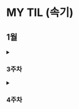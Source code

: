 # MY TIL (속기)

## 1월
<details>
  <summary><h3>3주차</h3></summary>

  <details>
    <summary>CUL & GUL</summary>
    
    - CLI(Command Line Interface): **명령어**를 통해 사용자와 컴퓨터가 상호 작용하는 방식
    - GUL(Graphic User Interface): **그래픽**을 통해 사용자와 컴퓨터가 상호 작용하는 방식
    - CLI를 사용해야 하는 가장 큰 이유는 **메모리와 CPU 사용량이 적어** 효율적으로 동작하기 때문이다. ⇒ 컴퓨터가 **개인화**가 되면서 혁신이 일어났다. 개발자라면 시스템을 구축하여 제공할 수 있어야 하며, 이를 위해서 효율성이 필요하다.
  </details>

  <details>
    <summary>CUL 中 (“.”, “..”, touch, mkdir, ls, cd, start, rm (-r), pwd)</summary>
    
    - ‘.’(점)의 역할은 위치를 알려주는 역할이다. 하나는 현재 디렉토리, 둘은 현재의 상위 디렉토리이다.
    - touch: 파일 생성 / mkdir: 새 디렉토리 생성 / ls: 현재 작업 중인 디렉토리 내부의 폴더 혹은 파일 목록을 출력
      1. touch text.txt
      2. mkdir new_dir
      3. ls . or ls ..
    - cd: 현재 작업 중인 디렉토리를 변경(위치 이동) / start: 폴더 혹은 파일을 열기 / rm: 파일 삭제 (디렉토리 삭제는 -r 옵션을 추가 사용) / pwd: 현재 작업 공간 확인(print working dir)
      1. cd new_dir → cd .. ⇒ 제자리
      2. start text.txt
      3. rm text.txt or rm -r new_dir
    - CLI에서 가장 중요한 것: **내가 어디 있는지(경로)** 알아야 한다.
    - **절대 경로:** Root 디렉토리부터 목적 지점까지 거치는 모든 경로를 전부 작성한 것 / **상대 경로**: 현재 작업하고 있는 디렉토리를 기준으로 계산된 상대적 위치를 작성한 것
      1. 윈도우 바탕 화면의 절대 경로 예시: C:/Users/ssafy/Desktop
      2. 만약 현재 작업하는 있는 디렉토리가 C:/Users 일 때, 윈도우 바탕 화면으로의 상대 경로는 ssafy/Desktop 이다.
      3. 나를 중심 혹은 컴퓨터를 중심으로 이동할 것인가를 생각하면 된다. 일반적으로 상대 경로를 통해 전달하는데 이는 절대 경로의 경우 보안에 위험이 있을 수 있기 때문이다.
  </details>

  <details>
    <summary>Git이란?</summary>
    
    - Google Docs를 활용한 버전 관리 예시와 유사하다. ⇒ ‘누가 언제 어떻게 왜’ 를 기록하면서 다음 버전은 이전 버전에 대해서 **변경점만을 저장**하고 있다.
    - 기존과 다르게 이전 버전에 대해서 추가사항이 어떤 것이 있는지 확인할 수 있으며 최종사항은 따로 저장
    - **분산** 버전 관리 시스템
      - 중앙 집중식: 버전은 중앙 서버에 저장되고 중앙 서버에서 파일을 가져와 다시 중앙에 업로드
        - 매니저 입장에서는 개발자 관리에 용이
      - 분산식: 버전을 여러 개의 복제된 저장소에 저장 및 관리
        - 중앙 서버의 장애나 손실에 대비하여 백업과 복구가 용이
        - 개발자들 간에 작업 충돌을 줄일 수 있고 개발 생산성을 향상
        - 인터넷에 연결되지 않은 환경에서도 작업 가능 ⇒ 변경 이력과 코드를 로컬 저장소에 기록하고, 나중에 중앙 서버 동기화
    - Git의 역할
      - 코드의 버전(히스토리)를 관리
      - 개발되어 온 과정 파악
      - 이전 버전과의 변경 사항 비교   ⇒ undoing과 연관지을 수 있음
    ⇒ 분산 버전 관리 시스템으로 코드의 ‘변경 이력’을 기록하고 ‘협업’을 도와주는 도구
  </details>

  <details>
    <summary>Git의 영역</summary>
    
    - **Working Directory(W.D)**: 실제 작업 중인 파일들이 위치하는 영역
    - **Staging Area (개념적으로만 존재)**: W.D에서 변경된 파일 중, 다음 버전에 포함시킬 파일들을 선택적으로 추가하거나 제외할 수 있는 **중간 준비 영역**
    - **Repository**: **버전(commit)** 이력(history)과 파일들이 영구적으로 저장되는 영역으로 모든 **버전(commit)**과 변경 이력이 기록
      - commit(버전): 변경된 파일들을 저장하는 행위이며, 마치 사진을 찍듯이 기록한다 하여 ‘snapshot’ 이라고도 함
  </details>

  <details>
    <summary>Git의 동작</summary>
    
    - git init: 로컬 저장소 설정(초기화) → git의 버전 관리를 시작할 디렉토리에서 진행 ⇒ 현재 위치를 directory에서 working directory로 바꿈
    - git add: 변경사항이 있는 파일을 staging area에 추가
    - git commit: staging area에 있는 파일들을 저장소에 기록 → 해당 시점의 버전을 생성하고 변경 이력을 남기는 것
    - git status: staging area 상태 확인
    - git config —global [user.email](http://user.email) “메일 주소”, git config —global [user.name](http://user.email) “유저네임”
    - — global: 어디서든 입력 가능하며 이를 반복적으로 사용할 시 덮어쓰여짐
    - ls -a ⇒ ./../.git/sample ⇒ .git이 Repository이며 Version DB + settings, git_prac는 W.D
    - staging area에 한 번이라도 올라가지 않으면 git으로 관리되지 않는다. staging area란 commit할 파일들을 선별한 곳이라고 생각할 수 있다.
  </details>

  <details>
    <summary>git init 주의사항</summary>
    
    - git 로컬 저장소 내에 또 다른 git 로컬 저장소를 만들지 말 것
    - 즉, 이미 git 로컬 저장소인 디렉토리 내부 하단에서 git init 명령어를 다시 입력하지 말 것
    - git 저장소 안에 git 저장소가 있을 경우 가장 바깥쪽의 git 저장소가 안쪽의 git 저장소의 변경 사항을 추적할 수 없기 때문
    - 때문에 boot나 바탕화면이 아닌 C 드라이브 같은 곳에 설정할 것
    - git commit —amend ⇒ 이전 commit 수정
  </details>

  <details>
    <summary>Vim</summary>
    
    - i: insert mode, 완료한 뒤 :q, :q!, :wq, :wq! 와 같은 명령어로 종료 가능하다.
  </details>

  <details>
    <summary>CUL 中 (remote, push, pull, clone, gitignore)</summary>
    
    - remote: git remote add (명령어) | origin(별칭) | URL(원격 저장소)
    - push: git push (명령어) | origin(별칭) | master (branch 이름)
    - commit 이력이 없다면 push 할 수 없다. 이를 클라우드와 같이 파일을 저장만 하는 곳으로 이해하지 말 것
    - 로컬 → 원격
    - pull: git pull | URL(원격 저장소)
      - 원격 저장소에 있던 파일들을 기준으로 로컬 저장소 파일들을 업데이트 시킴
    - clone: git clone | URL(원격 저장소)
      - 원격 저장소에 있던 파일들을 로컬 저장소로 다운받음
    - gitignore: git에서 특정 파일이나 디렉토리를 추적하지 않도록 설정하는 데 사용되는 텍스트 파일
      - touch .gitignore | [gitignore.io](http://gitignore.io) 사이트 참조
      - 한 번 staging area에 추가되는 순간 gitignore 효과는 사라짐. 따라서 처음 repo를 만들 때, gitignore를 포함하여 설계하는 것이 중요
  </details>
  
  <details>
    <summary>TIL</summary>
    
    - TIL(Today I Learn): 매일 내가 배운 것을 Markdown으로 정리해서 문서화하는 것
    - ‘문서화’ 의 중요성: 신입 개발자에게 요구되는 가장 중요한 덕목이며 이는 나 말고도 이를 보고 이어갈 다른 개발자 입장도 고려되어야 한다. ⇒ 꾸준히 스스로 학습해 성장할 수 있고 문서화를 통해 내 생각을 정리하고 팀에 공유할 수 있는 능력
    - 경로마다 readme 파일이 있을 수 있다.
  </details>

  <details>
    <summary>Revert&Reset&restore</summary>
    
    - commit -amend ⇒ 바로 직전 수정을 통한 재확인 및 검증
    - 과거로 되돌린다는 공통점은 있으나 Revert는 되돌렸다는 기록, history, commit을 남김, Reset은 기록 조차 없음
    - revert: 재설정, 단일 commit을 실행 취소, 프로젝트 기록에서 commit을 없었던 일로 처리 후 그 결과를 commit으로 추가. 이를 통해서 추적 가능하다.
    - git revert 정리
        - 변경 사항을 안전하게 실행 취소할 수 있도록 도와주는 순방향 실행 취소 작업
        - commit기록에서 commit을 삭제하거나 분리하는 대신 지정된 변경 사항을 반전시키는 새 commit을 생성
        - git에서 기록이 손실되는 것을 방지하며 기록의 무결성과 협업의 신뢰성 높임
    - git reset: 특정 commit으로 되돌아가는 작업, git reset [옵션 <commit id>
    - git reset 작동 원리: 되돌리기, 시계를 마치 과거로 돌리는 듯한 행위, 특정 commit 으로 되돌아 갔을 때, 되돌아간 commit 이후의 commit은 모두 삭제
        - —sort, —mixed. —hard: 삭제되는 commit들의 기록을 어떤 영역에 남겨둘 것인지 정하는 옵션.
            - soft: 삭제 commit을 staging area에 남김
    - git restore: 파일 내용 수정 전으로 되돌리기
        - staging area에 올라간 파일을 Unstage 하기
            - git rm —cached
            - git restore —staged
  </details>

  <details>
    <summary>Chat GPT</summary>
    
    - Chat Gpt가 가능하게 한 다양한 이유 중 하나는 Web Service라는 것이다. 이를 통해서 기술(Soft service) + API(소통) ⇒ GPT를 기반으로 프로젝트 등을 지향하는 것이 생산적
  </details>

  <details>
    <summary>API</summary>
    
    - Interface
        - 서로 다른 두 개의 시스템이 정보를 교환할 때, 그 사이에 존재하는 접점
        - 사용자가 기기를 쉽게 동작 시키거나, 기계와 기계가 통신할 때 필요한 ‘약속된 방’
    - UI
    - 눈에 보이지 않는 영역의 통신으로 기계와 기계, 시스템과 시스템 사이의 소통이 수 없이 많이 이루어진다.
        - 클라이언트 - 서버 구조 ⇒ Client(requests)→ ← (responses) Server
            - 클라이언트: 서비스 요청
            - 서버: 요청을 받아 처리하고, 결과를 응답
            - 사용자가 브라우저로 특정 주소(URL)를 요청 →  ←서버가 해당 페이지, 데이터 등을 보내줌
    - API: 두 소프트웨어가 서로 통신할 수 있게 하는 메커니즘 → **약속된 방식**의 인터페이스로 **특정 규칙**에 따라 데이터를 요청하고 응답하는 규칙을 제공
        - API KEY:
            - 보안 강화: 무단 접근을 막고, 승인된 사용자만 요청 가능
            - 데이터 관리: 호출 횟수, 사용량 모니터링, 일정량 이상 사용 시 과금 정책 적용 가
            - 공개된 곳에 노출되면 안되며 KEY를 안전하게 저장하는 방법들을 고려해야 한다.
    - Application: **특정 기능**을 수행하는 모든 소프트웨어 → 웹 모바일 데스크톱 앱 등, 우리가 만든 서비스나 프로그램도 모두 앱의 일종

⇒(요약) API는 클라이언트와 서버 사이의 invisiable interface. API Key는 이 통신을 더욱 안전하게 만들기 위한 핵심 수단
  </details>

</details>

<details>
<summary><h3>4주차</h3></summary>

  <details>
    <summary>프로그래밍</summary>
    - 명령어들의 집합으로 핵심은 새 연산을 정의하고 조합해 유용한 작업을 수행하는 것 ⇒ 문제를 해결하는 매우 강력한 방법
  </details>

  <details>
    <summary>Python 개념</summary>
    - Python을 배우는 이유
      - 쉽고 간결한 문법
      - 파이썬 커뮤니티의 지원
      - 광범위한 응용 분야
        - 웹 개발, 데이터 분석, 인공지능, 자동화 인공지능 등에서 다양하게 활용
    - Python 알고리즘
      - 직관적인 문법
      - 강력한 표준 라이브러리
      - 빠른 프로토타이핑
    - 표현식
      - 값으로 평가될 수 있는 코드 조각
      - 표현식이 **평가**되어 값이 반환됨
      - 평가란 표현식을 실행하여 값을 얻는 과정 ⇒ 표현식을 순차적으로 평가하여 프로그램의 동작을 결정
    - 문장
      - 실행 가능한 동작을 기술하는 코드(조건문, 반복문, 함수 정의 등) → 문장은 보통 여러 개의 표현식을 포함
  </details>

  <details>
    <summary>Python 변수</summary>
    - Type(타입): 변수나 값이 가질 수 있는 데이터의 종류를 의미 → 어떤 종류의 데이터인지 어떻게 해석되고 처리되어야 하는 지를 정의
      - 타입은 2가지 요소로 이루어짐 → “값”과 “값에 적용할 수 있는 연산” ⇒ 데이터 타입에 맞는 연산을 위해 타입의 분류는 중요
    - 산술 연산자 / 연산자 우선순위 ⇒ 노션 필기보면서 숙지할 것
    - 변수: 값을 저장하기 위한 이름 ⇒ 값을 참조하기 위한 이
    - 변수 할당: 표현식을 통해 변수에 값을 저장 (오른쪽에서 왼쪽으로)
        - 할당문
            1. 할당 연산자(=) 오른쪽에 있는 표현식을 평가해서 값(메모리 주소)을 생성
            2. 값의 메모리 주소를 ‘=’ 왼쪽에 있는 변수에 저장
                1. 존재하지 않는 변수라면 → 새 변수를 생성 (할당)
                2. 기존에 존재했던 변수라면 → 기존 변수를 재사용해서 변수에 들어 있는 메모리 주소를 변경 (재할)
    - 변수 값 그리고 메모리
        - 거리에 집 주소가 있듯이 메모리의 모든 위치에는 그 위치를 고유하게 식별하는 메모리 주소가 존재
            - 메모리 ⇒ 36.5 (타입: float, 주소: 491734)
        - 객체 (Object)
            - 타입을 갖는 메모리 주소 내 값
            - “값이 들어있는 상자”
        - 변수
            - 그 변수가 참조하는 객체의 메모리 주소를 가짐
            - 변수는 값 36.5를 참조
  </details>

  <details>
    <summary>Python Type</summary>
    - Data Types: 값의 종류와 그 값에 적용 가능한 연산과 동작을 결정하는 속
    - 데이터 타입
      - Numeric Type
        - int, float, complex
      - Sequence Types
        - list, tuple, range
      - Text Sequence Type
        - str
      - Non - Sequence Types
        - set, dict
      - 기타
        - Boolean, None, Functions
    - 데이터 타입이 필요한 이유
      - 값들을 구분하고, 어떻게 다뤄야 하는지를 알 수 있음
      - 요리 재료마다 특정한 도구가 필요하듯이 각 데이터 타입 값들도 각자에게 적합한 도구를 가짐
      - 타입을 명시적으로 지정하면 코드를 읽는 사람이 변수의 의도를 더 쉽게 이해할 수 있고, 잘못된 데이터 타입으로 인한 오류를 미리 예방
    - int(Integer): 정수 자료형
      - 정수를 표현하는 자료
      - a=10, b=0, c=-5
      - 진수
        - 2진수(binary): 0b10 → 2
        - 8진수 (octal): 0o30 → 24
        - 16진수 (hexadecimal): 0x10 → 16
     - float: 실수 자료형
       - 실수를 표현하는 자료형 ⇒ 프로그래밍 언어에 float는 실수에 대한 **근삿값**
          - 유한 정밀도: 한 숫자에 대해 저장하는 용량이 제한 (메모리 용량 문제)
            - 부동소수점 에러: 컴퓨터가 실수를 표현하는 방식으로 인해 발생하는 작은 오차 → 2진수로 변환하는 과정에서 발생하는 근사치 표현
            - 부동소수점 에러 해결책: 대표적으로 decimal 모듈을 ㅏ용해 부동소수점 연산의 정확성을 보장하는 방법
     - Sequence Types: 여러 개의 값들을 순서대로 나열하여 저장하는 자료형
      - str, list, tuple, range
      - 순서(Sequence)
        - 값들이 순서대로 저장 (정렬 X)
      - 인덱싱(Indexing)
        - 각 값에 고유한 인덱스(번호)를 가지고 있으며, 인덱스를 사용하여 특정 위치의 값을 선택하거나 수정할 수 있음
      - 슬라이싱(Slicing)
        - 인덱스 범위를 조절해 부분적인 값을 추출할 수 있음
      - 길이(Length)
        - len()함수를 사용하여 저장된 값의 개수(길이)를 구할 수 있음
      - 반복(Iteration)
        - 반복문을 사용하여 저장된 값들을 반복적으로 처리할 수 있다.
      - str: 문자들의 순서가 있는 변경 불가능한 시퀀스 자료
        - 작은 따옴표나 큰 따옴표로 감싸서 표현
        - 중첩 따옴표, \n, \t, \\, \’, \”
      - String Interpolation: 문자열 내에 변수나 표현식을 삽입하는 방법
        - f-string
        - 인덱스 0,1,2,3,4 = -5, -4, -3, -2, -1
        - 슬라이싱 및 리버스([::-1])
  </details>

  <details>
    <summary>CUL & GUL</summary>
    
    - CLI(Command Line Interface): **명령어**를 통해 사용자와 컴퓨터가 상호 작용하는 방식
    - GUL(Graphic User Interface): **그래픽**을 통해 사용자와 컴퓨터가 상호 작용하는 방식
    - CLI를 사용해야 하는 가장 큰 이유는 **메모리와 CPU 사용량이 적어** 효율적으로 동작하기 때문이다. ⇒ 컴퓨터가 **개인화**가 되면서 혁신이 일어났다. 개발자라면 시스템을 구축하여 제공할 수 있어야 하며, 이를 위해서 효율성이 필요하다.
  </details>

  <details>
    <summary>Data type</summary>
    
    - review
      - 부동 소수점
      - 지수표현: 3.14e+-4
      - Sequence Types: 여러 개의 값들을 순서대로 나열하여 저장하는 자료형
      - str: 문자들의 순서가 있는 변경 불가능한 시퀀스 자료형
      - String Interpolation: 문자열 내에 변수나 표현식을 삽입하는 방법
        - f - string
    - Sequence Types
      - list: 여러 개의 값을 순서대로 저장하는 변경 가능한 시퀀스 자료형
        - 리스트 표현
          - 0개 이상의 객체를 포함하여 데이터 목록을 저장
          - 대괄호 [] 로 표기
          - 데이터는 어떤 자료형 도 저장할 수 있음
        - 인덱싱, 슬라이싱, 길이 가능
        - 리스트 요소를 바꾼다고 주소가 바뀌는 것은 아니다.
      - tuple: 여러 개의 값을 순서대로 저장하는 변경 불가능한 시퀀스 자료형
        - 튜플 표현
          - 0개 이상의 객체를 포함하여 데이터 목록을 저장
          - 소괄호 () 표기
          - 데이터는 어떤 자료형도 저장할 수 있음
          - 단일 요소 튜플을 만들 대는 반드시 후행 쉼표를 사용해야 함 -> (1,)
        - 인덱싱, 슬라이싱, 길이 가능
        - 튜플 쓰임
          - 튜플의 불변 특성을 사용하여 내부 동작과 안전한 데이터 전달에 사용
            - 다중 할당, 값 교환, 그룹화 등에 쓰임
      - range: 연속된 정수 시퀀스를 생성하는 변경 불가능한 자료형
        - range 기본 구문: range(시작 값, 끝 값, 증가 값,) -> 정수 시퀀스 생성
          - 주로 반복문과 함께 사용
    - Non - sequence Types
      - dict: key - value 쌍으로 이루어진 순서와 중복이 없는 변경 가능한 자료형
        - key는 변경 불가능한 자료형만 사용 가능
        - value는 모든 자료형 사용 가능
        - 중괄호 {} 표기
        - list의 한계점을 보완하는 타입
        - 중복이 될 수 없다는 것은 key 기준
      - set: 순서와 중복이 없는 변경 가능한 자료형(집합 자료형)
      
  </details>

  <details>
    <summary>연산자</summary>
    
    - 복합 연산자
    - 비교 연산자
      - <, <=, >, >=, ==, != ,is, is not 이 있다
      - == ↔ is
      - ==
        - 값을 비교
        - 동등성
        - 1 == True ⇒ True로 나옴
      - is
        - 객체 자체가 같은지를 비교
        - 식별성
        - 두 변수가 동일한 메모리 주소를 가리키고 있을 때만 Ture
      - is 대신 ==를 사용하는 이유
        - is는 객체의 식별성을 비교하므로, 숫자나 문자열 같은 값 자체를 비교하려는 상황에서는 적절하지 않음
        - is연산자를 이용하면 코드 상에서 의도치 않게 False가 나오거나 파이썬 버전에 따라 내부 구현 차이 때문에 기대하는 결과가 달라질 수 있음
      - is 연산자 사용하는 때
        - None을 비교를 비교 할 때
        - 싱글턴 객체를 비교 할 때 → True, False
      - 정리
        - 값 비교에는 ==, 객체 비교에는 is
    - 논리 연산자
    - 멤버십 연산자
    - 시퀀스형 연산
  </details>

  <details>
    <summary>실습 중 공부</summary>
    
    -  
  </details>
  
  <details>
    <summary>함수</summary>
    
    - functions: 특정 작업을 수행하기 위한 **재사용** 가능한 코드 묶음
      - 함수를 사용하는 이유
        - 두 수의 합을 구하는 함수를 정의하고 사용함으로써 코드의 중복을 방지
        - 재사용성이 높아지고, 코드의 가독성과 유지 보수성 향상
      - return 이후의 문장들은 무시된다. return이 없다면 None 반환
      - 프린트 함수는 반환 값이 없다.
  </details>
  
  <details>
    <summary>매개변수와 인자자</summary>
    
    - 매개변수(parameter): 함수를 정의할 때, 함수가 받을 값을 나타내는 변수
    - 인자(argument): 함수를 호출할 때, 실제로 전달되는 값
    - 다양한 인자 종류
      - 위치 인자
        - 함수 호출 시 인자의 위치에 따라 전달되는 인자
        - 위치인자는 함수 호출 시 반드시 값을 전달해야 함
      - 기본 인자 값
        - 함수 정의에서 매개변수에 기본 값을 할당하는 것
        - 함수 호출 시 인자를 전달하지 않으면, 기본값이 매개변수에 할당됨
      - 키워드 인자
        - 함수 호출 시 인자의 이름과 함께 값을 전달하는 인자
        - 매개변수와 인자를 일치시키지 않고, 특정 매개변수에 값을 할당할 수 있음
        - 인자의 순서는 중요하지 않으며, 인자의 이름을 명시하여 전달
        - 단, 호출 시 키워드 인자는 위치 인자 뒤에 위치해야 함
      - 임의의 인자 목록
        - 정해지지 않는 개수의 인자를 처리하는 인자
        - 함수 정의 시 매개변수 앞에  ‘*’ 를 붙여 사용
        - 여러 개의 인자를 tuple로 처리
      - 임의의 키워드 인자 목록
        - 정해지지 않은 개수의 키워드 인자를 처리하는 인자
        - 함수 정의 시 매개변수 앞에  ‘**’ 를 붙여 사용
        - 여러 개의 인자를 dictionary로 묶어 처리
      - 함수 인자 권장 작성순서
        - 워치 → 기본 → 가변 → 가변 키워드
        - 호출 시 인자를 전달하는 과정에서 혼란을 줄일 수 있도록 함
        - 단, 모든 상황에 적용되는 절대적인 규칙은 아니며 , 상황에 따라 유연하게 조정될 수 있음
  </details>
  
  <details>
    <summary>재귀 함수</summary>
    
    - 재귀 함수: 함수 내부에서 자기 자신을 호출하는 함수
      - 팩토리얼
      - 재귀 함수의 특징
        - 특정 알고리즘 식을 표현할 때 변수의 사용이 줄어들며, 코드의 가독성이 높아짐
        - 1개 이상의 base case(종료되는 상황)가 존재하고, 수렴하도록 작성  
  </details>
  
  <details>
    <summary>내장 함수</summary>
    
    - 파이썬이 기본적으로 제공하는 함수(별도의 import 없이 바로 사용 가능)
    - map
      - map(function(함수), iterable(반복이 가능한 객체)): 순회 가능한 데이터구조의 모든 요소에 함수를 적용하고 그 결과를 map object로 변환
    - zip
      - zip(*iterables): 임의의 iterable을 모아 튜플을 원소로 하는 zip object를 반환
      - 페어가 맞지 않을 경우는 test해 볼 것 -> 실행 안
  </details>
  
  <details>
    <summary>함수와 scope</summary>
    
    - 함수는 코드 내부에 local scope를 생성하며, 그 외의 공간인 global scope로 구분
      - scope
        - global scope: 코드 어디에서든 참조할 수 있는 공간
        - local scope : 함수가 만든 scope (함수 내부에서만 참조 가능)
      - variable
        - global variable: global scope에 정의된 변수
        - local variable: local scope에 정의된 변수
    - 변수 수명주기
      - built - in scope: 영원
      - global scope: 코드 내에 한정
      - local scope: 함수 내에 한정
    - 이름 검색 규칙
      - 함수 내에서 바깥 scope의 변수에 접근 가능하나 수정은 할 수 없음 
  </details>
  
  <details>
    <summary>함수 스타일 가이드</summary>
    
    - def 안에 여러 목적을 넣는 것이 아닌 단일 목적
  </details>
  
  <details>
    <summary>packing & unpacking</summary>
    
    - packing: 여러 개의 값을 하나의 변수에 묶어서 담는 것
    - unpacking: 패킹된 변수를 풀어서 개별 변수나 함수 인자로 전달
  </details>
  
  <details>
    <summary>람다</summary>
    
    - 일회성으로 함수를 만들어서 적용시키는 함수로 이해
  </details>
  
  <details>
    <summary>모듈</summary>
    
    - 개요
      - 개발자가 프로그램 전체를 모두 혼자 힘으로 작성하는 것은 드문 일
      - 다른 프로그래머가 이미 작성해 놓은 수천, 수백 만 줄의 코드를 활용하는 것은 생산성에서 매우 중요한 일이다.
    - 모듈 활용
      - 모듈: 한 파일로 묶인 변수와 함수의 모음으로 특정한 기능을 하는 코드가 작성된 파이썬 파일( .py)
        - 모듈 예시
          - math 내장 모듈: 파이썬이 미리 작성해 둔 수학 관련 변수와 함수가 작성된 묘듈 → import math 한 뒤 .pi, sqrt(4)
        - 모듈을 가져오는 방법
          - import 문 사용 → import math
          - from 절 사용 → from math import sqrt → 이 경우 사용 시 모듈 사용 X
        - 모듈 사용하기
          - ‘.(dot)’ 연산자
          - “점의 왼쪽 객체에서 점의 오른쪽 이름을 찾아라” 라는 의미
        - 모듈 주의사항
          - 서로 다른 모듈이 같은 이름의 함수를 제공할 경우 문제 발생
          - 마지막에 import된 이름으로 대체됨
        - ‘as’ 키워드
          - ‘as’ 키워드를 사용하여 별칭을 부여 가능
  </details>
  
  <details>
    <summary>파이썬 표준 라이브러리(PSL)</summary>
    
    - 파이썬 표준 라이브러리: 파이썬 언어와 함께 제공되는 다양한 모듈과 패키지의 모음
      - 패키지: 연관된 모듈들을 하나의 디렉토리에 모아 놓은 것
        - 패키지 사용하기
          - 아래와 같은 디렉토리 구조로 작성
          - 패키지 3개: my_package, math, statistics
          - 모듈 2개: my_math, tools
      - PSL 내부 패키지: 설치 없이 바로 import하여 사용
      - 외부 패키지: pip를 사용하여 설치 후 import 필요
        - pip: 외부 패키지들을 설치하도록 도와주는 파이썬의 패키지 관리 시스템
            - $ pip install [패키지 이름]
            - $ pip uninstall [패키지 이름]
            - $ pip install requests → 외부 API 서버로 요청
        - 패키지 사용 목적: 모듈들을 효율적으로 관리하고 재사용할 수 있도록 돕는 역할
  </details>
  
  <details>
    <summary>제어문</summary>
    
    - 제어문: 코드의 실행 흐름을 제어하는 데 사용되는 구문. 조건에 따라 코드 블록을 실행하거나 반복적으로 코드를 실행
    - 종류 다양
  </details>
  
  <details>
    <summary>조건문</summary>
    
    - 조건문: 주어진 조건식을 평가하여 해당 조건이 참인 경우에만 코드 블록을 실행하거나 건너뜀
        - if statement: if, elif, else
  </details>
  
  <details>
    <summary>반복문</summary>
    
    - 반복문: 주어진 코드 블록을 여러 번 반복해서 실행하는 구문
      - for statement: 특정 작업을 반복적으로 수행
        - for: 임의의 시퀀스의 항목들을 그 시퀀스에 들어있는 순서대로 반복
          - for [변수] in [반복 가능한 객체]:
             코드 블록
          - 반복 가능한 객체(iterable): 반복문에 순회할 수 있는 객체(시퀀스 객체 뿐만 아니라 dict, set 등도 포함)
          - for 문 작동원리
            - 리스트 내 첫 항목이 반복 변수에 할당되고 코드블록이 실행
            - 다음으로 반복 변수에 리스트의 2번째 항목이 할당되고 코드블록이 다시 실행
            - 마지막으로 반복 변수에 리스트의 마지막 요소가 할당되고 코드블록이 실행
      - while statement: 주어진 조건이 참인 동안 반복해서 실행
        - while: 주어진 조건식이 참인 동안 코드를 반복해서 실행 ⇒ 조건식이 거짓이 될 때까지 반복
          - while [조건식]:
                 코드 블록
          - while 문은 반드시 종료 조건이 필요
      - for: iterable의 요소를 하나씩 순회하며 반복. while: 주어진 조건식이 참인 동안 반복
      - 적절한 반복문 활용하기
        - for
          - 반복 횟수가 명확하게 정해져 있는 경우에 유용
          - 예를 들어, 리스트, 튜플, 문자열 등과 같은 시퀀스 형식의 데이터를 처리할 때
        - while
          - 반복 횟수가 불명확하거나 조건에 따라 반복을 종료해야 할 때 유용
          - 예를 들어, 사용자의 입력을 받아서 특정 조건이 충족될 때까지 반복하는 경우
      - 반복 제어: for문과 while은 매 반복마다 본문 내 모든 코드를 실행하지만 때때로 일부만 실행하는 것이 필요할 때가 있음
        - break
          - 반복 즉시 중지
        - continue
          - 다음 반복으로 건너뜀
        - pass
          - 아무런 동작도 수행하지 않고 넘어감
      - List comprehension: 간결하고 효율적인 리스트 생성 방법
        - 남용하면 안되며, 2차월 배열 생성 시 유용하게 사용
  </details>
  
  <details>
    <summary>참고</summary>
    
    - 모듈 내부 살펴보기
      - 내장 함수 help를 사용해 모듈에 무엇이 들어있는지 확인 가능
        - help(모듈)
    - enumerate
      - enumerate(iterable, strat = 0)
        - iterable 객체의 각 요소에 대해 인덱스와 함께 반환하는 내장함수 → 인덱스와 반복문을 같이 뽑음
          - for index, fruit in enumerate(fruits, 3):
                  print(index, fruit)  ⇒ 3 apple …. 튜플 형태이다.
  </details>
  
  <details>
    <summary>추가</summary>
    
    - list를 만드는 방법 → 반복문, list comprehension, map 총 3가지 방법
  </details>
  
  <details>
    <summary>데이터, 메서</summary>
    
    - 데이터 구조: 여러 데이터를 효과적으로 사용, 관리하기 위한 구조
      - 자료 구조: 컴퓨터 공학에서는 ‘자료 구조’ 라고 하며, 각 데이터의 효율적인 저장, 관리를 위한 구조를 나눠 놓은 것
      - 데이터 구조 활용: 문자열, 리스트, 딕셔너리 등 각 데이터 구조의 (메서드 == 함수)를 호출하여 다양한 기능을 활용하기
    - 메서드: 객체에 속한 함수 (종속) ⇒ 객체의 상태를 조작하거나 동작을 수행
      - 메서드는 클래스 내부에 정의되는 함수
      - 클래스는 파이썬에서 ‘타입을 표현하는 방법’ 이며 이미 은연중에 사용해왔음
      - 예를 들어 help 함수를 통해 str을 호출해보면 class였다는 것을 확인 가능
      - 메서드는 어딘가(클래스)에 속해 있는 함수이여, 각 데이터 타입별로 다양한 기능을 가진 메서드가 존재
      - 데이터 타입 객체.메서드
  </details>
  
  <details>
    <summary>문자열</summary>
    
    - 문자열 (이하 s로 취급)
      - s.find(x): x의 첫 번째 위치를 반환. 없으면 -1을 반환
      - s.index(x): x의 첫 번째 위치를 반환. 없으면 오류 발생 → 코드가 중단
    
    ##### is로 시작하는 함수의 반환 값은 Boolean
    
      - s.isupper(): 문자열 내의 모든 문자가 대문자인지 확인
      - s.islower(): 문자열 내의 모든 문자가 소문자인지 확인
      - s.isalpha(): 문자열 내의 모든 문자가 알파벳인지 확인, 단순 알파벳이 아닌 유니 코드 상 Letter (한국어도 포함)
    ———————————————————————————
      - s.replace(old, new[,count]): 바꿀 대상 글자를 새로운 글자로 바꿔서 반환 → new.text_new = text.replace(old, new, 1), 대괄호는 선택적 인자의 의미
      - s.strip([chars]): 공백이나 특정 문자를 제거
      - s.split(sep=None, maxsplit = -1): sep를 구분자 문자열로 사용하여 문자열에 있는 단어들의 리스트를 반환
      - ‘separator’.join(iterable): 구분자로 iterable의 문자열을 연결한 문자열을 반환
  </details>
  
  <details>
    <summary>리스트</summary>
    
    - 리스트 (이하 L로 취급)
      - L.append(x): 리스트 마지막에 항목 x를 추가
      - L.extend(m): iterable m의 모든 항목들을 리스트 끝에 추가 (+= 과 같은 기능)
      - L.pop(): 리스트 가장 오른쪽에 있는 항목([:-1])을 **반환** 후 제거
      - L.pop(i): 리스트 인덱스 i에 있는 항목을 반환 후 제거
      - L.insert(i, x): 리스트 인덱스 i에 항목 x를 삽입
      - L.remove(x): 리스트 가장 왼쪽에 있는 항목(첫 번째) x를 제거. 항목이 존재하지 않을 경우, valueError
      - L.clear(): 리스트의 모든 항목 삭제 → 빈 리스트로
    —————————————————————————
      - L.reverse(): 리스트의 순서를 역순으로 변경
      - L.sort(): 리스트를 정렬
      - L.index(x): 리스트에서 첫 번째로 일치하는 항목 x의 인덱스를 반환
      - L.count(x): 리스트에서 항목 x의 개수를 반환
  </details>

  <details>
    <summary>복사</summary>
    
    - 복사
      - mutable(가변) 객체: 생성 후 내용을 변경할 수 있는 객체
      - immutable(불변) 객체: 생성 후 내용을 변경할 수 없는 객체
      - 이러한 동작 방식의 이유
        - 성능 최적화
        - 메모리 효율성
      - 얕은 복사: 객체의 최상위 요소만 새로운 메모리에 복사하는 방법 내부에 중첩된 객체가 있다면 그 객체의 참조만 복사됨
      - 깊은 복사: 객체의 모든 수준의 요소를 새로운 메모리에 복사하는 방법. 중첩된 객체까지 모두 새로운 객체로 생성됨
  </details>
  
</details>
